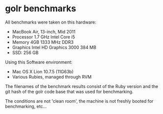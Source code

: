 golr benchmarks
===============

All benchmarks were taken on this hardware:

- MacBook Air, 13-inch, Mid 2011
- Processor 1.7 GHz Intel Core i5
- Memory 4GB 1333 MHz DDR3
- Graphics  Intel HD Graphics 3000 384 MB
- SSD: 256 GB

Using this Software environment:
- Mac OS X Lion 10.7.5 (11G63b)
- Various Rubies, managed through RVM

The filenames of the benchmark results consist of the Ruby version and the git hash of the golr code base that was used for benchmarking.

The conditions are not 'clean room', the machine is not freshly booted for benchmarking, etc...
